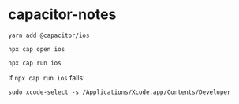 # capacitor-notes

```
yarn add @capacitor/ios

npx cap open ios

npx cap run ios
```

If `npx cap run ios` fails:

```
sudo xcode-select -s /Applications/Xcode.app/Contents/Developer
```
